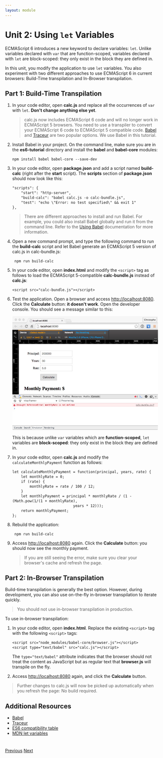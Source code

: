 ```yaml
---
layout: module
---
```

# Unit 2: Using ```let``` Variables

ECMAScript 6 introduces a new keyword to declare variables: ```let```. Unlike variables declared with ```var``` that are function-scoped, variables declared with ```let``` are block-scoped: they only exist in the block they are defined in.

In this unit, you modify the application to use ```let``` variables. You also experiment with two different approaches to use ECMAScript 6 in current browsers: Build-Time transpilation and In-Browser transpilation.  


## Part 1: Build-Time Transpilation 

1. In your code editor, open **calc.js** and replace all the occurrences of ```var``` with ```let```. **Don't change anything else yet**. 

	> calc.js now includes ECMAScript 6 code and will no longer work in ECMAScript 5 browsers. You need to use a transpiler to convert your ECMAScript 6 code to ECMAScript 5 compatible code. [Babel](http://babeljs.io/) and [Traceur](https://github.com/google/traceur-compiler/) are two popular options. We use Babel in this tutorial.  

1. Install Babel in your project. On the command line, make sure you are in the **es6-tutorial** directory and install the **babel** and **babel-core** modules:

	```
	npm install babel babel-core --save-dev
	```
	
1. In your code editor, open **package.json** and add a script named **build-calc** (right after the **start** script). The **scripts** section of **package.json** should now look like this:

    ```
    "scripts": {
        "start": "http-server",
        "build-calc": "babel calc.js -o calc-bundle.js",
        "test": "echo \"Error: no test specified\" && exit 1"
    },
    ```

	> There are different approaches to install and run Babel. For example, you could also install Babel globally and run it from the command line. Refer to the [Using Babel](http://babeljs.io/docs/setup/) documentation for more information.

1. Open a new command prompt, and type the following command to run the **build-calc** script and let Babel generate an ECMAScript 5 version of calc.js in calc-bundle.js:

	```
	 npm run build-calc
	```

1. In your code editor, open **index.html** and modify the ```<script>``` tag as follows to load the ECMAScript 5-compatible **calc-bundle.js** instead of **calc.js**:

	```
	<script src="calc-bundle.js"></script>
	```

1. Test the application. Open a browser and access [http://localhost:8080](http://localhost:8080). Click the **Calculate** button: **it doesn't work**. Open the developer console. You should see a message similar to this:
	
	![](images/unit02-error.jpg)
	
	
	This is because unlike ```var``` variables which are **function-scoped**, ```let``` variables are **block-scoped**: they only exist in the block they are defined in. 

1. In your code editor, open **calc.js** and modify the ```calculateMonthlyPayment``` function as follows:

    ```
    let calculateMonthlyPayment = function(principal, years, rate) {
        let monthlyRate = 0;
        if (rate) {
            monthlyRate = rate / 100 / 12;
        }
        let monthlyPayment = principal * monthlyRate / (1 - (Math.pow(1/(1 + monthlyRate),
        						years * 12)));
        return monthlyPayment;
    };
    ```

1. Rebuild the application:

	```
	 npm run build-calc
	```

1. Access [http://localhost:8080](http://localhost:8080) again. Click the **Calculate** button: you should now see the monthly payment.

	> If you are still seeing the error, make sure you clear your browser's cache and refresh the page.

## Part 2: In-Browser Transpilation 

Build-time transpilation is generally the best option. However, during development, you can also use on-the-fly in-browser transpilation to iterate quickly. 

> You should not use in-browser transpilation in production.

To use in-browser transpilation:

1. In your code editor, open **index.html**. Replace the existing ```<script>``` tag with the following ```<script>``` tags:

	```
	<script src="node_modules/babel-core/browser.js"></script>
	<script type="text/babel" src="calc.js"></script>
	```

	The ```type="text/babel"``` attribute indicates that the browser should not treat the content as JavaScript but as regular text that **browser.js** will transpile on the fly. 

1. Access [http://localhost:8080](http://localhost:8080) again, and click the **Calculate** button.

> Further changes to calc.js will now be picked up automatically when you refresh the page: No build required.


## Additional Resources

- [Babel](http://babeljs.io/) 
- [Traceur](https://github.com/google/traceur-compiler/)
- [ES6 compatibility table](https://kangax.github.io/compat-table/es6/)
- [MDN let variables](https://developer.mozilla.org/en-US/docs/Web/JavaScript/Reference/Statements/let)

<div class="row" style="margin-top:40px;">
<div class="col-sm-12">
<a href="setup-environment.html" class="btn btn-default"><i class="glyphicon glyphicon-chevron-left"></i> Previous</a>
<a href="ecmascript-destructuring.html" class="btn btn-default pull-right">Next <i class="glyphicon glyphicon-chevron-right"></i></a>
</div>
</div>
